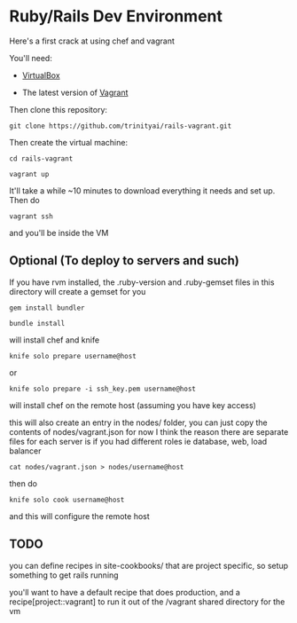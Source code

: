 # Ruby/Rails Dev Environment

Here's a first crack at using chef and vagrant

You'll need:

 - [VirtualBox](https://www.virtualbox.org/wiki/Downloads)

 - The latest version of [Vagrant](http://downloads.vagrantup.com/)

Then clone this repository:

    git clone https://github.com/trinityai/rails-vagrant.git

Then create the virtual machine:

    cd rails-vagrant

    vagrant up

It'll take a while ~10 minutes to download everything it needs and set up.
Then do

    vagrant ssh

and you'll be inside the VM

## Optional (To deploy to servers and such) ##

If you have rvm installed, the .ruby-version and .ruby-gemset files in this directory will create a gemset for you

    gem install bundler

    bundle install

will install chef and knife

    knife solo prepare username@host

or

    knife solo prepare -i ssh_key.pem username@host

will install chef on the remote host (assuming you have key access)

this will also create an entry in the nodes/ folder, you can just copy the contents of nodes/vagrant.json for now
I think the reason there are separate files for each server is if you had different roles ie database, web, load balancer

    cat nodes/vagrant.json > nodes/username@host

then do

    knife solo cook username@host

and this will configure the remote host

## TODO ##

you can define recipes in site-cookbooks/ that are project specific, so setup something to get rails running

you'll want to have a default recipe that does production, and a recipe[project::vagrant] to run it out of the /vagrant shared directory for the vm

